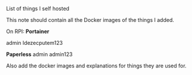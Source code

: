 List of things I self hosted 

This note should contain all the Docker images of the things I added. 

On RPI:
**Portainer**

admin 
Idezecputem123

**Paperless**
admin
admin123

Also add the docker images and explanations for things they are used for. 
